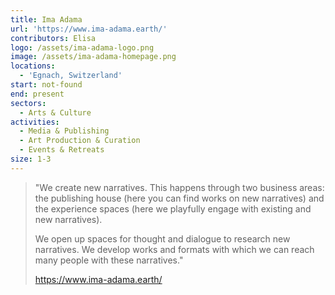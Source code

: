 ```yaml
---
title: Ima Adama
url: 'https://www.ima-adama.earth/'
contributors: Elisa
logo: /assets/ima-adama-logo.png
image: /assets/ima-adama-homepage.png
locations:
  - 'Egnach, Switzerland'
start: not-found
end: present
sectors:
  - Arts & Culture
activities:
  - Media & Publishing
  - Art Production & Curation
  - Events & Retreats
size: 1-3
---
```

> "We create new narratives. This happens through two business areas: the publishing house (here you can find works on new narratives) and the experience spaces (here we playfully engage with existing and new narratives).
> 
> We open up spaces for thought and dialogue to research new narratives. We develop works and formats with which we can reach many people with these narratives."
> 
> https://www.ima-adama.earth/
